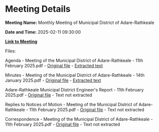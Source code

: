 # Meeting Details

**Meeting Name:** Monthly Meeting of Municipal District of Adare-Rathkeale

**Date and Time:** 2025-02-11 09:30:00

**[Link to Meeting](https://www.limerick.ie/council/whats-on/monthly-meeting-of-municipal-district-of-adare-rathkeale-12)**

Files: 

Agenda - Meeting of the Municipal District of Adare-Rathkeale - 11th February 2025.pdf - [Original file](https://www.limerick.ie/sites/default/files/media/documents/2025-02/agenda-meeting-of-the-municipal-district-of-adare-rathkeale-11th-february-2025.pdf) - [Extracted text](./Agenda%20-%20Meeting%20of%20the%20Municipal%20District%20of%20Adare-Rathkeale%20-%2011th%20February%202025.md)

Minutes - Meeting of the Municipal District of Adare-Rathkeale - 14th January 2025.pdf - [Original file](https://www.limerick.ie/sites/default/files/media/documents/2025-02/minutes-meeting-of-the-municipal-district-of-adare-rathkeale-14th-january-2025.pdf) - [Extracted text](./Minutes%20-%20Meeting%20of%20the%20Municipal%20District%20of%20Adare-Rathkeale%20-%2014th%20January%202025.md)

Adare-Rathkeale Municipal District Engineer's Report - 11th February 2025.pdf - [Original file](https://www.limerick.ie/sites/default/files/media/documents/2025-02/adare-rathkeale-municipal-district-engineers-report-14th-february-2025.pdf) - Text not extracted

Replies to Notices of Motion - Meeting of the Municipal District of Adare-Rathkeale - 11th February 2025.pdf - [Original file](https://www.limerick.ie/sites/default/files/media/documents/2025-02/reply-to-notice-of-motion-february-2025.pdf) - Text not extracted

Correspondence - Meeting of the Municipal District of Adare-Rathkeale - 11th February 2025.pdf - [Original file](https://www.limerick.ie/sites/default/files/media/documents/2025-02/correspondence-meeting-of-the-municipal-district-of-adare-rathkeale-11th-february-2025.pdf) - Text not extracted

